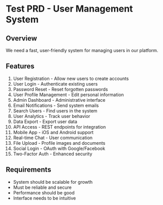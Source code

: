 # Test PRD - User Management System

## Overview
We need a fast, user-friendly system for managing users in our platform.

## Features
1. User Registration - Allow new users to create accounts
2. User Login - Authenticate existing users
3. Password Reset - Reset forgotten passwords
4. User Profile Management - Edit personal information
5. Admin Dashboard - Administrative interface
6. Email Notifications - Send system emails
7. Search Users - Find users in the system
8. User Analytics - Track user behavior
9. Data Export - Export user data
10. API Access - REST endpoints for integration
11. Mobile App - iOS and Android support
12. Real-time Chat - User communication
13. File Upload - Profile images and documents
14. Social Login - OAuth with Google/Facebook
15. Two-Factor Auth - Enhanced security

## Requirements
- System should be scalable for growth
- Must be reliable and secure
- Performance should be good
- Interface needs to be intuitive